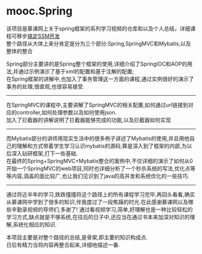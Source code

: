 # mooc.Spring
该项目是慕课网上关于spring框架的系列学习视频的仓库和以及个人总结，详细课程可移步[搞定SSM开发](https://www.imooc.com/course/programdetail/pid/59)  
整个路径从大体上来分肯定是分为三个部分:Spring,SpringMVC和Mybatis,以及整体的整合

Spring部分主要讲的是Spring整个框架的使用,详细介绍了SpringIOC和AOP的用法,并通过示例演示了基于xml的配置和基于注解的配置;  
在Spring框架的讲解中,也加入了事务管理这一方面的课程,通过实例很好的演示了事务的处理,很直观,也很容易接受.  
***
在SpringMVC的课程中,主要讲解了SpringMVC的相关配置,如何通过url链接到对应的controller,如何处理参数以及如何使用json.  
加入了拦截器的讲解说明了拦截器能够完成的功能,以及拦截器如何实现  
***
而Mybatis部分的讲师用现实生活中的很多例子讲述了Mybatis的使用,并且用他自己的理解和方式带着学生学习认识mybatis的源码;算是深入到了框架的内部,为以后深入钻研框架,打下一些基础.  
在最终的Spring+SpringMVC+Mybatis整合的案例中,不仅详细的演示了如何从0开始一个SpringMVC的web项目,同时也详细分析了一个秒杀系统的写法,优化点等等内容,涵盖的面比较广,也让我们见识到了java的高并发和系统优化的一些技巧.  

***

通过将近半年的学习,跌跌撞撞将这个路径上的所有课程学习完毕,再回头看看,确实从慕课网中学到了很多的知识,伴我度过了一段焦躁的时光.在此感谢慕课网以及哪些辛勤录视频的导师们,多谢了!
通过看视频学习,简单,好理解也是一种比较轻松的学习方式,缺点就是不够系统,在往后的日子中,还应当在通过书本来加深对知识的理解,系统化相应的知识.  

本项目主要是对整个路径的总结,是骨架,即主要的知识构成点.  
日后有精力当将内容再整合起来,详细地描述一番.


